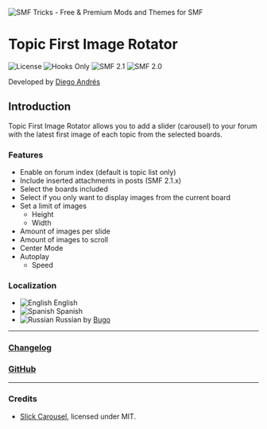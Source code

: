 ![SMF Tricks - Free & Premium Mods and Themes for SMF](https://smftricks.com/logos/logo.png)

# Topic First Image Rotator
![License](https://img.shields.io/badge/License-MIT-248049) ![Hooks Only](https://img.shields.io/badge/Hooks%20Only-Yes-6041a3) ![SMF 2.1](https://img.shields.io/badge/SMF-2.1-3f73a0) ![SMF 2.0](https://img.shields.io/badge/SMF-2.0-a03f9b)

Developed by [Diego Andrés](https://github.com/DiegoAndresCortes)

## Introduction
Topic First Image Rotator allows you to add a slider (carousel) to your forum with the latest first image of each topic from the selected boards.

### Features
- Enable on forum index (default is topic list only)
- Include inserted attachments in posts (SMF 2.1.x)
- Select the boards included
- Select if you only want to display images from the current board
- Set a limit of images
  - Height
  - Width
- Amount of images per slide
- Amount of images to scroll
- Center Mode
- Autoplay
  - Speed

### Localization
- ![English](https://www.simplemachines.org/site_images/lang/english.gif) English
- ![Spanish](https://www.simplemachines.org/site_images/lang/spanish_es.gif) Spanish
- ![Russian](https://www.simplemachines.org/site_images/lang/russian.gif) Russian by [Bugo](https://www.simplemachines.org/community/index.php?action=profile;u=229017)
---
### [Changelog](https://github.com/SMFTricks/Topic-First-Image-Rotator/blob/main/CHANGELOG.md)
### [GitHub](https://github.com/SMFTricks/Topic-First-Image-Rotator)
---
### Credits
* [Slick Carousel](https://github.com/kenwheeler/slick), licensed under MIT.